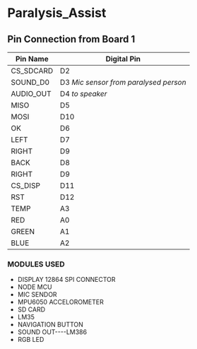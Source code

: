# Paralysis_Assist

## Pin Connection from Board 1
| Pin Name      |Digital Pin |
| ------------- | ------------- |
| CS_SDCARD     | D2  |
| SOUND_D0     | D3  *Mic sensor from paralysed person* | 
| AUDIO_OUT     | D4 *to speaker*  | 
|MISO|D5|
|MOSI|D10|
|OK|D6|
|LEFT|D7|
|RIGHT|D9|
|BACK|D8|
|RIGHT|D9|
|CS_DISP|D11|
|RST|D12|
|TEMP|A3|
|RED|A0|
|GREEN|A1|
|BLUE|A2|

### MODULES USED
- DISPLAY 12864 SPI CONNECTOR
- NODE MCU
- MIC SENDOR
- MPU6050 ACCELOROMETER
- SD CARD
- LM35
- NAVIGATION BUTTON
- SOUND OUT----LM386
- RGB LED
